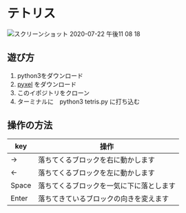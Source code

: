 # テトリス

![スクリーンショット 2020-07-22 午後11 08 18](https://user-images.githubusercontent.com/59810935/88251739-b89c0b00-cce6-11ea-847b-760ae2a621cc.png)

## 遊び方
 1. python3をダウンロード
 2. [pyxel](https://github.com/kitao/pyxel/blob/master/README.ja.md) をダウンロード
 3. このイポジトリをクローン
 4. ターミナルに　python3 tetris.py に打ち込む
  
## 操作の方法
|key|操作|
|---|-----|
|→|落ちてくるブロックを右に動かします|
|←|落ちてくるブロックを左に動かします|
|Space|落ちてくるブロックを一気に下に落とします|
|Enter|落ちてきているブロックの向きを変えます|
